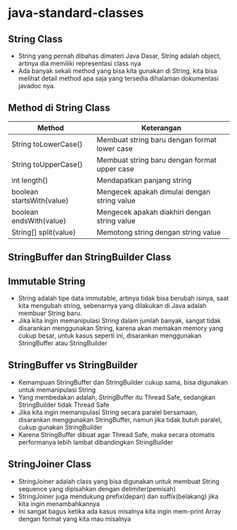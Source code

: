 # java-standard-classes

## String Class

- String yang pernah dibahas dimateri Java Dasar, String adalah object, artinya dia memiliki representasi class nya
- Ada banyak sekali method yang bisa kita gunakan di String, kita bisa melihat detail method apa saja yang tersedia
  dihalaman dokumentasi javadoc nya.

## Method di String Class

| Method                    | Keterangan                                   |
|---------------------------|----------------------------------------------|
| String toLowerCase()      | Membuat string baru dengan format lower case |
| String toUpperCase()      | Membuat string baru dengan format upper case |
| int length()              | Mendapatkan panjang string                   |
| boolean startsWith(value) | Mengecek apakah dimulai dengan string value  |
| boolean endsWith(value)   | Mengecek apakah diakhiri dengan string value |
| String[] split(value)     | Memotong string dengan string value          |

## StringBuffer dan StringBuilder Class

## Immutable String

- String adalah tipe data immutable, artinya tidak bisa berubah isinya, saat kita mengubah string, sebenarnya yang
  dilakukan di Java adalah membuar String baru.
- Jika kita ingin memanipulasi String dalam jumlah banyak, sangat tidak disarankan menggunakan String, karena akan
  memakan memory yang cukup besar, untuk kasus seperti ini, disarankan menggunakan StringBuffer atau StringBuilder

## StringBuffer vs StringBuilder

- Kemampuan StringBuffer dan StringBuilder cukup sama, bisa digunakan untuk memanipulasi String
- Yang membedakan adalah, StringBuffer itu Thread Safe, sedangkan StringBuilder tidak Thread Safe
- Jika kita ingin memanipulasi String secara paralel bersamaan, disarankan menggunakan StringBuffer, namun jika tidak
  butuh paralel, cukup gunakan StringBuilder
- Karena StringBuffer dibuat agar Thread Safe, maka secara otomatis performanya lebih lambat dibandingkan StringBuilder

## StringJoiner Class

- StringJoiner adalah class yang bisa digunakan untuk membuat String sequence yang dipisahkan dengan delimiter(pemisah)
- StringJoiner juga mendukung prefix(depan) dan suffix(belakang) jika kita ingin menambahkannya
- Ini sangat bagus ketika ada kasus misalnya kita ingin mem-print Array dengan format yang kita mau misalnya


